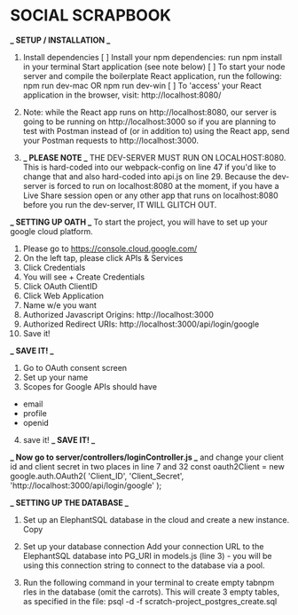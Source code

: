 # SOCIAL SCRAPBOOK

**_ SETUP / INSTALLATION _**

1. Install dependencies
   [ ] Install your npm dependencies: run npm install in your terminal
   Start application (see note below)
   [ ] To start your node server and compile the boilerplate React application, run the following: npm run dev-mac OR
   npm run dev-win
   [ ] To 'access' your React application in the browser, visit: http://localhost:8080/

2. Note: while the React app runs on http://localhost:8080, our server is going to be running on http://localhost:3000 so if you are planning to test with Postman instead of (or in addition to) using the React app, send your Postman requests to http://localhost:3000.

3. **_ PLEASE NOTE _** THE DEV-SERVER MUST RUN ON LOCALHOST:8080. This is hard-coded into our webpack-config on line 47 if you'd like to change that and also hard-coded into api.js on line 29. Because the dev-server is forced to run on localhost:8080 at the moment, if you have a Live Share session open or any other app that runs on localhost:8080 before you run the dev-server, IT WILL GLITCH OUT.

**_ SETTING UP OATH _**
To start the project, you will have to set up your google cloud platform.

1. Please go to https://console.cloud.google.com/
2. On the left tap, please click APIs & Services
3. Click Credentials
4. You will see + Create Credentials
5. Click OAuth ClientID
6. Click Web Application
7. Name w/e you want
8. Authorized Javascript Origins: http://localhost:3000
9. Authorized Redirect URIs: http://localhost:3000/api/login/google
10. Save it!

**_ SAVE IT! _**

1. Go to OAuth consent screen
2. Set up your name
3. Scopes for Google APIs should have

- email
- profile
- openid

4. save it!
   **_ SAVE IT! _**

**_ Now go to server/controllers/loginController.js _**
and change your client id and client secret in two places in line 7 and 32
const oauth2Client = new google.auth.OAuth2(
'Client_ID',
'Client_Secret',
'http://localhost:3000/api/login/google'
);

**_ SETTING UP THE DATABASE _**

1. Set up an ElephantSQL database in the cloud and create a new instance. Copy

2. Set up your database connection
   Add your connection URL to the ElephantSQL database into PG_URI in models.js (line 3) - you will be using this connection string to connect to the database via a pool.

3. Run the following command in your terminal to create empty tabnpm rles in the database (omit the carrots). This will create 3 empty tables, as specified in the file:
   psql -d <INSERT YOUR PG_URI HERE> -f scratch-project_postgres_create.sql
